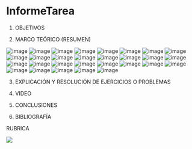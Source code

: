 # InformeTarea


1. OBJETIVOS



2. MARCO TEÓRICO (RESUMEN)

![image](https://user-images.githubusercontent.com/105679480/177893721-6e7ede45-a6ad-4d4b-b9d5-1ced455a5323.png)
![image](https://user-images.githubusercontent.com/105679480/177893751-4b51e6e3-d42b-4f84-a2d5-5e37f97aaa51.png)
![image](https://user-images.githubusercontent.com/105679480/177893777-e99b5ec9-6c6f-4eed-bceb-f64375bd08ac.png)
![image](https://user-images.githubusercontent.com/105679480/177893796-ceccded1-f02b-4e9b-b54d-d1caa97fb8b7.png)
![image](https://user-images.githubusercontent.com/105679480/177893817-5dfe1876-e244-4048-a1c4-27b42fdd4d85.png)
![image](https://user-images.githubusercontent.com/105679480/177893830-a93a1eda-32a9-42f3-be1e-64308bf24da1.png)
![image](https://user-images.githubusercontent.com/105679480/177893849-24c6502b-c4c6-41d9-b4e4-dc0ec81caa07.png)
![image](https://user-images.githubusercontent.com/105679480/177893858-e661108f-2516-4a30-9a5f-c1c9fe968c03.png)
![image](https://user-images.githubusercontent.com/105679480/177893874-35cdacd0-b176-4913-8b8b-8a4434cba040.png)
![image](https://user-images.githubusercontent.com/105679480/177893896-8a59e320-cc3a-403d-95a3-008e5f921627.png)
![image](https://user-images.githubusercontent.com/105679480/177893929-d47f78b3-1dee-454e-90ab-597adcea5327.png)
![image](https://user-images.githubusercontent.com/105679480/177893950-385395d5-bad6-46d4-b079-6dd7f0b17620.png)
![image](https://user-images.githubusercontent.com/105679480/177893965-04f86a1d-4486-4ffc-acfb-6a8b34a9b2b0.png)
![image](https://user-images.githubusercontent.com/105679480/177893986-42002d8a-3bd1-4ca2-bdcc-3388bfdb3de7.png)
![image](https://user-images.githubusercontent.com/105679480/177894008-df3eb9ff-ee09-49b8-b133-b52d0e8415a8.png)
![image](https://user-images.githubusercontent.com/105679480/177894026-1fdf0051-b154-4c40-a07a-785fae9ffa85.png)
![image](https://user-images.githubusercontent.com/105679480/177894044-0fdfbf80-2932-432e-8aad-57db0c0729d1.png)
![image](https://user-images.githubusercontent.com/105679480/177894074-e9365343-d868-41a2-b101-3a4bdf74bf45.png)
![image](https://user-images.githubusercontent.com/105679480/177894085-3b36b3d9-1bc2-41d4-b5c3-d3c50796babe.png)
![image](https://user-images.githubusercontent.com/105679480/177894106-97ad779b-c934-48f5-9e44-1bdeaf39d2ba.png)
![image](https://user-images.githubusercontent.com/105679480/177894134-56241233-702c-47ec-958f-9f30d84ad133.png)
![image](https://user-images.githubusercontent.com/105679480/177894195-5d66bce4-1224-49cf-8705-ab39e0797279.png)
![image](https://user-images.githubusercontent.com/105679480/177894211-535a02e3-5e2f-4de1-b8eb-dcb88438b820.png)
![image](https://user-images.githubusercontent.com/105679480/177894231-f3ee65e7-8c1d-4a31-b00a-9cf7bb39a344.png)
![image](https://user-images.githubusercontent.com/105679480/177894252-603373fc-d187-45b3-9c94-c436aa4cbb43.png)
![image](https://user-images.githubusercontent.com/105679480/177894276-ea468b05-6d05-467d-8bc5-09920c2c10ea.png)
![image](https://user-images.githubusercontent.com/105679480/177894300-25e626e2-be36-473b-b4f4-9c0dcde51c7d.png)
![image](https://user-images.githubusercontent.com/105679480/177894322-d0a3a9da-8ab7-4380-8ca6-e60a2785db68.png)
![image](https://user-images.githubusercontent.com/105679480/177894347-d369f664-7b32-4593-8eae-8cc13842947d.png)



3. EXPLICACIÓN Y RESOLUCIÓN DE EJERCICIOS O PROBLEMAS




4. VIDEO



5. CONCLUSIONES




6. BIBLIOGRAFÍA



RUBRICA

![](https://github.com/doalulema/InformeTarea/blob/main/Tarea.png)

